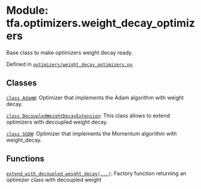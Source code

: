 <div itemscope itemtype="http://developers.google.com/ReferenceObject">
<meta itemprop="name" content="tfa.optimizers.weight_decay_optimizers" />
<meta itemprop="path" content="Stable" />
</div>

# Module: tfa.optimizers.weight_decay_optimizers

Base class to make optimizers weight decay ready.



Defined in [`optimizers/weight_decay_optimizers.py`](https://github.com/tensorflow/addons/tree/r0.3/tensorflow_addons/optimizers/weight_decay_optimizers.py).

<!-- Placeholder for "Used in" -->


## Classes

[`class AdamW`](../../tfa/optimizers/AdamW.md): Optimizer that implements the Adam algorithm with weight decay.

[`class DecoupledWeightDecayExtension`](../../tfa/optimizers/weight_decay_optimizers/DecoupledWeightDecayExtension.md): This class allows to extend optimizers with decoupled weight decay.

[`class SGDW`](../../tfa/optimizers/SGDW.md): Optimizer that implements the Momentum algorithm with weight_decay.

## Functions

[`extend_with_decoupled_weight_decay(...)`](../../tfa/optimizers/extend_with_decoupled_weight_decay.md): Factory function returning an optimizer class with decoupled weight


